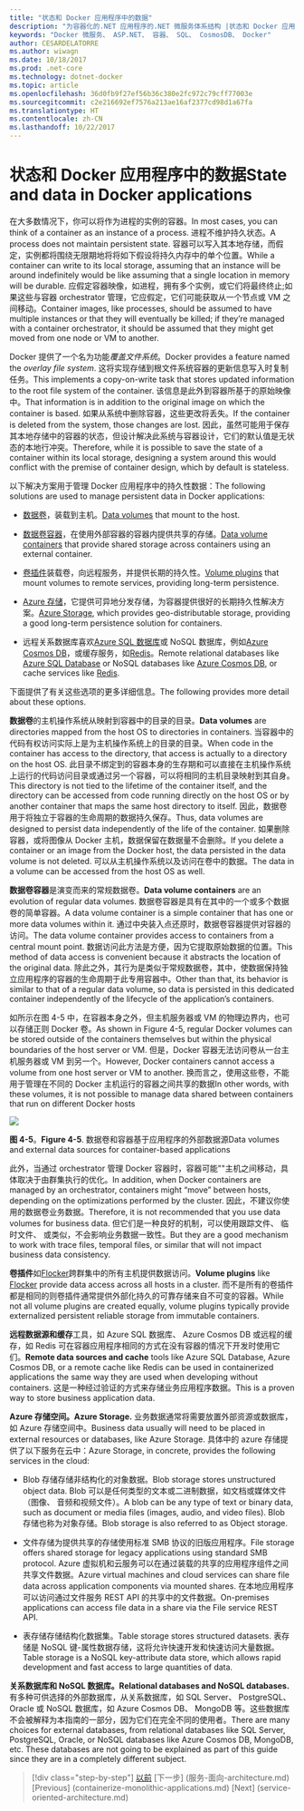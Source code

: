 ```yaml
---
title: "状态和 Docker 应用程序中的数据"
description: "为容器化的.NET 应用程序的.NET 微服务体系结构 |状态和 Docker 应用程序中的数据"
keywords: "Docker 微服务、 ASP.NET、 容器、 SQL、 CosmosDB、 Docker"
author: CESARDELATORRE
ms.author: wiwagn
ms.date: 10/18/2017
ms.prod: .net-core
ms.technology: dotnet-docker
ms.topic: article
ms.openlocfilehash: 36d0fb9f27ef56b36c380e2fc972c79cff77003e
ms.sourcegitcommit: c2e216692ef7576a213ae16af2377cd98d1a67fa
ms.translationtype: HT
ms.contentlocale: zh-CN
ms.lasthandoff: 10/22/2017
---
```

# <a name="state-and-data-in-docker-applications"></a><span data-ttu-id="8d915-104">状态和 Docker 应用程序中的数据</span><span class="sxs-lookup"><span data-stu-id="8d915-104">State and data in Docker applications</span></span>

<span data-ttu-id="8d915-105">在大多数情况下，你可以将作为进程的实例的容器。</span><span class="sxs-lookup"><span data-stu-id="8d915-105">In most cases, you can think of a container as an instance of a process.</span></span> <span data-ttu-id="8d915-106">进程不维护持久状态。</span><span class="sxs-lookup"><span data-stu-id="8d915-106">A process does not maintain persistent state.</span></span> <span data-ttu-id="8d915-107">容器可以写入其本地存储，而假定，实例都将围绕无限期地将将如下假设将持久内存中的单个位置。</span><span class="sxs-lookup"><span data-stu-id="8d915-107">While a container can write to its local storage, assuming that an instance will be around indefinitely would be like assuming that a single location in memory will be durable.</span></span> <span data-ttu-id="8d915-108">应假定容器映像，如进程，拥有多个实例，或它们将最终终止;如果这些与容器 orchestrator 管理，它应假定，它们可能获取从一个节点或 VM 之间移动。</span><span class="sxs-lookup"><span data-stu-id="8d915-108">Container images, like processes, should be assumed to have multiple instances or that they will eventually be killed; if they’re managed with a container orchestrator, it should be assumed that they might get moved from one node or VM to another.</span></span>

<span data-ttu-id="8d915-109">Docker 提供了一个名为功能*覆盖文件系统*。</span><span class="sxs-lookup"><span data-stu-id="8d915-109">Docker provides a feature named the *overlay file system*.</span></span> <span data-ttu-id="8d915-110">这将实现存储到根文件系统容器的更新信息写入时复制任务。</span><span class="sxs-lookup"><span data-stu-id="8d915-110">This implements a copy-on-write task that stores updated information to the root file system of the container.</span></span> <span data-ttu-id="8d915-111">该信息是此外到容器所基于的原始映像中。</span><span class="sxs-lookup"><span data-stu-id="8d915-111">That information is in addition to the original image on which the container is based.</span></span> <span data-ttu-id="8d915-112">如果从系统中删除容器，这些更改将丢失。</span><span class="sxs-lookup"><span data-stu-id="8d915-112">If the container is deleted from the system, those changes are lost.</span></span> <span data-ttu-id="8d915-113">因此，虽然可能用于保存其本地存储中的容器的状态，但设计解决此系统与容器设计，它们的默认值是无状态的本地行冲突。</span><span class="sxs-lookup"><span data-stu-id="8d915-113">Therefore, while it is possible to save the state of a container within its local storage, designing a system around this would conflict with the premise of container design, which by default is stateless.</span></span>

<span data-ttu-id="8d915-114">以下解决方案用于管理 Docker 应用程序中的持久性数据：</span><span class="sxs-lookup"><span data-stu-id="8d915-114">The following solutions are used to manage persistent data in Docker applications:</span></span>

-   <span data-ttu-id="8d915-115">[数据卷](https://docs.docker.com/engine/tutorials/dockervolumes/)，装载到主机。</span><span class="sxs-lookup"><span data-stu-id="8d915-115">[Data volumes](https://docs.docker.com/engine/tutorials/dockervolumes/) that mount to the host.</span></span>

-   <span data-ttu-id="8d915-116">[数据卷容器](https://docs.docker.com/engine/tutorials/dockervolumes/#creating-and-mounting-a-data-volume-container)，在使用外部容器的容器内提供共享的存储。</span><span class="sxs-lookup"><span data-stu-id="8d915-116">[Data volume containers](https://docs.docker.com/engine/tutorials/dockervolumes/#creating-and-mounting-a-data-volume-container) that provide shared storage across containers using an external container.</span></span>

-   <span data-ttu-id="8d915-117">[卷插件](https://docs.docker.com/engine/tutorials/dockervolumes/)装载卷，向远程服务，并提供长期的持久性。</span><span class="sxs-lookup"><span data-stu-id="8d915-117">[Volume plugins](https://docs.docker.com/engine/tutorials/dockervolumes/) that mount volumes to remote services, providing long-term persistence.</span></span>

-   <span data-ttu-id="8d915-118">[Azure 存储](https://docs.microsoft.com/azure/storage/)，它提供可异地分发存储，为容器提供很好的长期持久性解决方案。</span><span class="sxs-lookup"><span data-stu-id="8d915-118">[Azure Storage](https://docs.microsoft.com/azure/storage/), which provides geo-distributable storage, providing a good long-term persistence solution for containers.</span></span>

-   <span data-ttu-id="8d915-119">远程关系数据库喜欢[Azure SQL 数据库](https://azure.microsoft.com/services/sql-database/)或 NoSQL 数据库，例如[Azure Cosmos DB](https://docs.microsoft.com/azure/cosmos-db/introduction)，或缓存服务，如[Redis](https://redis.io/)。</span><span class="sxs-lookup"><span data-stu-id="8d915-119">Remote relational databases like [Azure SQL Database](https://azure.microsoft.com/services/sql-database/) or NoSQL databases like [Azure Cosmos DB](https://docs.microsoft.com/azure/cosmos-db/introduction), or cache services like [Redis](https://redis.io/).</span></span>

<span data-ttu-id="8d915-120">下面提供了有关这些选项的更多详细信息。</span><span class="sxs-lookup"><span data-stu-id="8d915-120">The following provides more detail about these options.</span></span>

<span data-ttu-id="8d915-121">**数据卷**的主机操作系统从映射到容器中的目录的目录。</span><span class="sxs-lookup"><span data-stu-id="8d915-121">**Data volumes** are directories mapped from the host OS to directories in containers.</span></span> <span data-ttu-id="8d915-122">当容器中的代码有权访问实际上是为主机操作系统上的目录的目录。</span><span class="sxs-lookup"><span data-stu-id="8d915-122">When code in the container has access to the directory, that access is actually to a directory on the host OS.</span></span> <span data-ttu-id="8d915-123">此目录不绑定到的容器本身的生存期和可以直接在主机操作系统上运行的代码访问目录或通过另一个容器，可以将相同的主机目录映射到其自身。</span><span class="sxs-lookup"><span data-stu-id="8d915-123">This directory is not tied to the lifetime of the container itself, and the directory can be accessed from code running directly on the host OS or by another container that maps the same host directory to itself.</span></span> <span data-ttu-id="8d915-124">因此，数据卷用于将独立于容器的生命周期的数据持久保存。</span><span class="sxs-lookup"><span data-stu-id="8d915-124">Thus, data volumes are designed to persist data independently of the life of the container.</span></span> <span data-ttu-id="8d915-125">如果删除容器，或将图像从 Docker 主机，数据保留在数据量不会删除。</span><span class="sxs-lookup"><span data-stu-id="8d915-125">If you delete a container or an image from the Docker host, the data persisted in the data volume is not deleted.</span></span> <span data-ttu-id="8d915-126">可以从主机操作系统以及访问在卷中的数据。</span><span class="sxs-lookup"><span data-stu-id="8d915-126">The data in a volume can be accessed from the host OS as well.</span></span>

<span data-ttu-id="8d915-127">**数据卷容器**是演变而来的常规数据卷。</span><span class="sxs-lookup"><span data-stu-id="8d915-127">**Data volume containers** are an evolution of regular data volumes.</span></span> <span data-ttu-id="8d915-128">数据卷容器是具有在其中的一个或多个数据卷的简单容器。</span><span class="sxs-lookup"><span data-stu-id="8d915-128">A data volume container is a simple container that has one or more data volumes within it.</span></span> <span data-ttu-id="8d915-129">通过中央装入点还原时，数据卷容器提供对容器的访问。</span><span class="sxs-lookup"><span data-stu-id="8d915-129">The data volume container provides access to containers from a central mount point.</span></span> <span data-ttu-id="8d915-130">数据访问此方法是方便，因为它提取原始数据的位置。</span><span class="sxs-lookup"><span data-stu-id="8d915-130">This method of data access is convenient because it abstracts the location of the original data.</span></span> <span data-ttu-id="8d915-131">除此之外，其行为是类似于常规数据卷，其中，使数据保持独立应用程序的容器的生命周期于此专用容器中。</span><span class="sxs-lookup"><span data-stu-id="8d915-131">Other than that, its behavior is similar to that of a regular data volume, so data is persisted in this dedicated container independently of the lifecycle of the application’s containers.</span></span>

<span data-ttu-id="8d915-132">如所示在图 4-5 中，在容器本身之外，但主机服务器或 VM 的物理边界内，也可以存储正则 Docker 卷。</span><span class="sxs-lookup"><span data-stu-id="8d915-132">As shown in Figure 4-5, regular Docker volumes can be stored outside of the containers themselves but within the physical boundaries of the host server or VM.</span></span> <span data-ttu-id="8d915-133">但是，Docker 容器无法访问卷从一台主机服务器或 VM 到另一个。</span><span class="sxs-lookup"><span data-stu-id="8d915-133">However, Docker containers cannot access a volume from one host server or VM to another.</span></span> <span data-ttu-id="8d915-134">换而言之，使用这些卷，不能用于管理在不同的 Docker 主机运行的容器之间共享的数据</span><span class="sxs-lookup"><span data-stu-id="8d915-134">In other words, with these volumes, it is not possible to manage data shared between containers that run on different Docker hosts</span></span>

![](./media/image5.png)

<span data-ttu-id="8d915-135">**图 4-5**。</span><span class="sxs-lookup"><span data-stu-id="8d915-135">**Figure 4-5**.</span></span> <span data-ttu-id="8d915-136">数据卷和容器基于应用程序的外部数据源</span><span class="sxs-lookup"><span data-stu-id="8d915-136">Data volumes and external data sources for container-based applications</span></span>

<span data-ttu-id="8d915-137">此外，当通过 orchestrator 管理 Docker 容器时，容器可能""主机之间移动，具体取决于由群集执行的优化。</span><span class="sxs-lookup"><span data-stu-id="8d915-137">In addition, when Docker containers are managed by an orchestrator, containers might “move” between hosts, depending on the optimizations performed by the cluster.</span></span> <span data-ttu-id="8d915-138">因此，不建议你使用的数据卷业务数据。</span><span class="sxs-lookup"><span data-stu-id="8d915-138">Therefore, it is not recommended that you use data volumes for business data.</span></span> <span data-ttu-id="8d915-139">但它们是一种良好的机制，可以使用跟踪文件、 临时文件、 或类似，不会影响业务数据一致性。</span><span class="sxs-lookup"><span data-stu-id="8d915-139">But they are a good mechanism to work with trace files, temporal files, or similar that will not impact business data consistency.</span></span>

<span data-ttu-id="8d915-140">**卷插件**如[Flocker](https://clusterhq.com/flocker/)跨群集中的所有主机提供数据访问。</span><span class="sxs-lookup"><span data-stu-id="8d915-140">**Volume plugins** like [Flocker](https://clusterhq.com/flocker/) provide data access across all hosts in a cluster.</span></span> <span data-ttu-id="8d915-141">而不是所有的卷插件都是相同的则卷插件通常提供外部化持久的可靠存储来自不可变的容器。</span><span class="sxs-lookup"><span data-stu-id="8d915-141">While not all volume plugins are created equally, volume plugins typically provide externalized persistent reliable storage from immutable containers.</span></span>

<span data-ttu-id="8d915-142">**远程数据源和缓存**工具，如 Azure SQL 数据库、 Azure Cosmos DB 或远程的缓存，如 Redis 可在容器应用程序相同的方式在没有容器的情况下开发时使用它们。</span><span class="sxs-lookup"><span data-stu-id="8d915-142">**Remote data sources and cache** tools like Azure SQL Database, Azure Cosmos DB, or a remote cache like Redis can be used in containerized applications the same way they are used when developing without containers.</span></span> <span data-ttu-id="8d915-143">这是一种经过验证的方式来存储业务应用程序数据。</span><span class="sxs-lookup"><span data-stu-id="8d915-143">This is a proven way to store business application data.</span></span>

<span data-ttu-id="8d915-144">**Azure 存储空间。**</span><span class="sxs-lookup"><span data-stu-id="8d915-144">**Azure Storage.**</span></span> <span data-ttu-id="8d915-145">业务数据通常将需要放置外部资源或数据库，如 Azure 存储空间中。</span><span class="sxs-lookup"><span data-stu-id="8d915-145">Business data usually will need to be placed in external resources or databases, like Azure Storage.</span></span> <span data-ttu-id="8d915-146">具体中的 azure 存储提供了以下服务在云中：</span><span class="sxs-lookup"><span data-stu-id="8d915-146">Azure Storage, in concrete, provides the following services in the cloud:</span></span>

-   <span data-ttu-id="8d915-147">Blob 存储存储非结构化的对象数据。</span><span class="sxs-lookup"><span data-stu-id="8d915-147">Blob storage stores unstructured object data.</span></span> <span data-ttu-id="8d915-148">Blob 可以是任何类型的文本或二进制数据，如文档或媒体文件 （图像、 音频和视频文件）。</span><span class="sxs-lookup"><span data-stu-id="8d915-148">A blob can be any type of text or binary data, such as document or media files (images, audio, and video files).</span></span> <span data-ttu-id="8d915-149">Blob 存储也称为对象存储。</span><span class="sxs-lookup"><span data-stu-id="8d915-149">Blob storage is also referred to as Object storage.</span></span>

-   <span data-ttu-id="8d915-150">文件存储为提供共享的存储使用标准 SMB 协议的旧版应用程序。</span><span class="sxs-lookup"><span data-stu-id="8d915-150">File storage offers shared storage for legacy applications using standard SMB protocol.</span></span> <span data-ttu-id="8d915-151">Azure 虚拟机和云服务可以在通过装载的共享的应用程序组件之间共享文件数据。</span><span class="sxs-lookup"><span data-stu-id="8d915-151">Azure virtual machines and cloud services can share file data across application components via mounted shares.</span></span> <span data-ttu-id="8d915-152">在本地应用程序可以访问通过文件服务 REST API 的共享中的文件数据。</span><span class="sxs-lookup"><span data-stu-id="8d915-152">On-premises applications can access file data in a share via the File service REST API.</span></span>

-   <span data-ttu-id="8d915-153">表存储存储结构化数据集。</span><span class="sxs-lookup"><span data-stu-id="8d915-153">Table storage stores structured datasets.</span></span> <span data-ttu-id="8d915-154">表存储是 NoSQL 键-属性数据存储，这将允许快速开发和快速访问大量数据。</span><span class="sxs-lookup"><span data-stu-id="8d915-154">Table storage is a NoSQL key-attribute data store, which allows rapid development and fast access to large quantities of data.</span></span>

<span data-ttu-id="8d915-155">**关系数据库和 NoSQL 数据库。**</span><span class="sxs-lookup"><span data-stu-id="8d915-155">**Relational databases and NoSQL databases.**</span></span> <span data-ttu-id="8d915-156">有多种可供选择的外部数据库，从关系数据库，如 SQL Server、 PostgreSQL、 Oracle 或 NoSQL 数据库，如 Azure Cosmos DB、 MongoDB 等。这些数据库不会被解释为本指南的一部分，因为它们在完全不同的使用者。</span><span class="sxs-lookup"><span data-stu-id="8d915-156">There are many choices for external databases, from relational databases like SQL Server, PostgreSQL, Oracle, or NoSQL databases like Azure Cosmos DB, MongoDB, etc. These databases are not going to be explained as part of this guide since they are in a completely different subject.</span></span>


>[!div class="step-by-step"]
<span data-ttu-id="8d915-157">[以前](化-整体-applications.md) [下一步] (服务-面向-architecture.md)</span><span class="sxs-lookup"><span data-stu-id="8d915-157">[Previous] (containerize-monolithic-applications.md) [Next] (service-oriented-architecture.md)</span></span>
